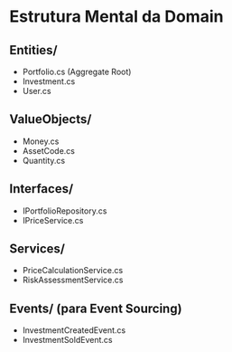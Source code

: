 # Estrutura Mental da Domain

## Entities/
- Portfolio.cs (Aggregate Root)
- Investment.cs  
- User.cs

## ValueObjects/
- Money.cs
- AssetCode.cs
- Quantity.cs

## Interfaces/
- IPortfolioRepository.cs
- IPriceService.cs

## Services/
- PriceCalculationService.cs
- RiskAssessmentService.cs

## Events/ (para Event Sourcing)
- InvestmentCreatedEvent.cs
- InvestmentSoldEvent.cs
